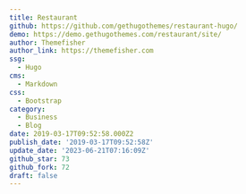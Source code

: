 ```yaml
---
title: Restaurant
github: https://github.com/gethugothemes/restaurant-hugo/
demo: https://demo.gethugothemes.com/restaurant/site/
author: Themefisher
author_link: https://themefisher.com
ssg:
  - Hugo
cms:
  - Markdown
css:
  - Bootstrap
category:
  - Business
  - Blog
date: 2019-03-17T09:52:58.000Z2
publish_date: '2019-03-17T09:52:58Z'
update_date: '2023-06-21T07:16:09Z'
github_star: 73
github_fork: 72
draft: false
---
```

